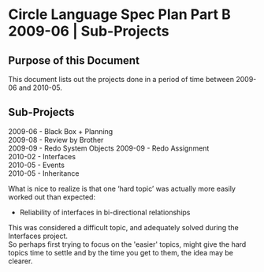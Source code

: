 ﻿Circle Language Spec Plan Part B 2009-06 | Sub-Projects
=======================================================

Purpose of this Document
------------------------

This document lists out the projects done in a period of time between 2009-06 and 2010-05.

Sub-Projects
------------

2009-06 - Black Box + Planning  
2009-08 - Review by Brother  
2009-09 - Redo System Objects 
2009-09 - Redo Assignment  
2010-02 - Interfaces  
2010-05 - Events  
2010-05 - Inheritance  

What is nice to realize is that one ‘hard topic’ was actually more easily worked out than expected:

- Reliability of interfaces in bi-directional relationships

This was considered a difficult topic, and adequately solved during the Interfaces project.  
So perhaps first trying to focus on the 'easier' topics, might give the hard topics time to settle and by the time you get to them, the idea may be clearer.
